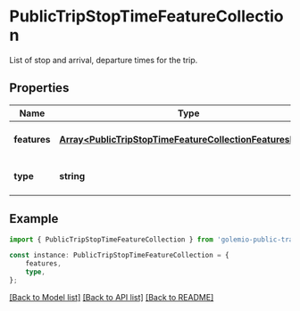 # PublicTripStopTimeFeatureCollection

List of stop and arrival, departure times for the trip.

## Properties

Name | Type | Description | Notes
------------ | ------------- | ------------- | -------------
**features** | [**Array&lt;PublicTripStopTimeFeatureCollectionFeaturesInner&gt;**](PublicTripStopTimeFeatureCollectionFeaturesInner.md) |  | [optional] [default to undefined]
**type** | **string** |  | [optional] [default to undefined]

## Example

```typescript
import { PublicTripStopTimeFeatureCollection } from 'golemio-public-transport-api';

const instance: PublicTripStopTimeFeatureCollection = {
    features,
    type,
};
```

[[Back to Model list]](../README.md#documentation-for-models) [[Back to API list]](../README.md#documentation-for-api-endpoints) [[Back to README]](../README.md)
